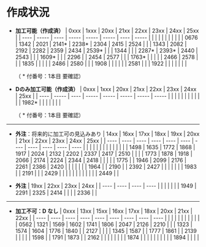 # 作成状況

- **加工可能（作成済）**
  | 0xxx | 1xxx  | 20xx | 21xx  | 22xx  | 23xx  | 24xx | 25xx  |
  | ---- | ----- | ---- | ----- | ----- | ----- | ---- | ----- |
  |      |       |      |       |       |       |      |       |
  | 0676 | 1342  | 2021 | 2141* | 2238* | 2304  | 2415 | 2524  |
  |      | 1343  | 2082 | 2192  | 2282  | 2359  | 2434 | 2539* |
  |      | 1344  |      |       | 2287* | 2393* | 2440 | 2543  |
  |      | 1609* |      |       | 2296  |       | 2454 | 2577  |
  |      | 1763* |      |       |       |       | 2466 | 2578  |
  |      | 1835  |      |       |       |       | 2486 | 2580  |
  |      | 1908  |      |       |       |       |      | 2581  |
  |      | 1922  |      |       |       |       |      |       |

  （ * 付番号：1本目 要確認）

- **Dのみ加工可能（作成済）**
  | 0xxx | 1xxx  | 20xx | 21xx  | 22xx  | 23xx  | 24xx  | 25xx  |
  | ---- | ----- | ---- | ----- | ----- | ----- | ----- | ----- |
  |      |       |      |       |       |       |       |       |
  |      | 1982* |      |       |       |       |       |       |

  （ * 付番号：1本目 要確認）

---

- **外注**：将来的に加工可の見込みあり
  | 14xx | 16xx | 17xx | 18xx | 19xx | 20xx | 21xx | 22xx | 23xx | 24xx | 25xx |
  | ---- | ---- | ---- | ---- | ---- | ---- | ---- | ---- | ---- | ---- | ---- |
  |      |      |      |      |      |      |      |      |      |      |      |
  | 1498 | 1635 | 1772 | 1868 | 1917 | 2024 | 2132 | 2202 | 2337 | 2417 | 2510 |
  |      |      | 1773 | 1878 | 1918 | 2066 | 2174 | 2224 | 2344 | 2418 |      |
  |      |      | 1775 |      | 1946 | 2099 | 2176 | 2261 | 2386 | 2420 |      |
  |      |      |      |      | 1964 |      | 2190 |      | 2392 | 2427 |      |
  |      |      |      |      | 1983 |      | 2191 |      |      | 2429 |      |
  |      |      |      |      |      |      |      |      |      | 2449 |      |


- **外注**
  | 19xx | 22xx | 23xx | 24xx |
  | ---- | ---- | ---- | ---- |
  |      |      |      |      |
  | 1949 | 2291 | 2325 | 2414 |
  |      |      | 2336 |      |

---

- **加工不可：D なし**
  | 0xxx | 13xx | 15xx | 16xx | 17xx | 18xx | 20xx | 21xx | 22xx |
  | ---- | ---- | ---- | ---- | ---- | ---- | ---- | ---- | ---- |
  |      |      |      |      |      |      |      |      |      |
  | 0562 | 1321 | 1569 | 1602 | 1741 | 1806 | 2047 | 2126 | 2210 |
  |      | 1323 | 1574 | 1604 | 1776 | 1840 |      | 2127 |      |
  |      | 1345 | 1587 |      | 1777 | 1861 |      | 2139 |      |
  |      |      | 1598 |      | 1791 | 1873 |      | 2162 |      |
  |      |      |      |      |      | 1874 |      |      |      |
  |      |      |      |      |      | 1894 |      |      |      |
